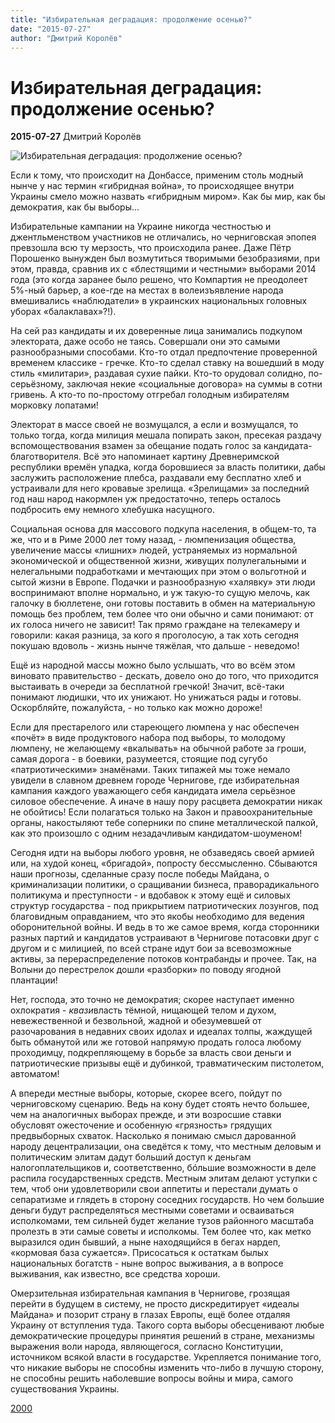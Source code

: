 ```yaml
---
title: "Избирательная деградация: продолжение осенью?"
date: "2015-07-27"
author: "Дмитрий Королёв"
---
```


# Избирательная деградация: продолжение осенью?

**2015-07-27** Дмитрий Королёв

![Избирательная деградация: продолжение осенью?](http://2000.ua/modules/pages/pictures/1000x1000/331_0412b7ab9667580dd57cb3bb89e65bb7_4449.jpg)

Если к тому, что происходит на Донбассе, применим столь модный нынче у нас термин «гибридная война», то происходящее внутри Украины смело можно назвать «гибридным миром». Как бы мир, как бы демократия, как бы выборы...

Избирательные кампании на Украине никогда честностью и джентльменством участников не отличались, но черниговская эпопея превзошла всю ту мерзость, что происходила ранее. Даже Пётр Порошенко вынужден был возмутиться творимыми безобразиями, при этом, правда, сравнив их с «блестящими и честными» выборами 2014 года (это когда заранее было решено, что Компартия не преодолеет 5%-ный барьер, а кое-где на местах в волеизъявление народа вмешивались «наблюдатели» в украинских национальных головных уборах «балаклавах»?!).

На сей раз кандидаты и их доверенные лица занимались подкупом электората, даже особо не таясь. Совершали они это самыми разнообразными способами. Кто-то отдал предпочтение проверенной временем классике - гречке. Кто-то сделал ставку на вошедший в моду стиль «милитари», раздавая сухие пайки. Кто-то орудовал солидно, по-серьёзному, заключая некие «социальные договора» на суммы в сотни гривень. А кто-то по-простому отгребал голодным избирателям морковку лопатами!

Электорат в массе своей не возмущался, а если и возмущался, то только тогда, когда милиция мешала попирать закон, пресекая раздачу вспомоществования взамен за обещание подать голос за кандидата-благотворителя. Всё это напоминает картину Древнеримской республики времён упадка, когда боровшиеся за власть политики, дабы заслужить расположение плебса, раздавали ему бесплатно хлеб и устраивали для него кровавые зрелища. «Зрелищами» за последний год наш народ накормлен уж предостаточно, теперь осталось подбросить ему немного хлебушка насущного.

Социальная основа для массового подкупа населения, в общем-то, та же, что и в Риме 2000 лет тому назад, - люмпенизация общества, увеличение массы «лишних» людей, устраняемых из нормальной экономической и общественной жизни, живущих полулегальными и нелегальными подработками и мечтающих при этом о вольготной и сытой жизни в Европе. Подачки и разнообразную «халявку» эти люди воспринимают вполне нормально, и уж такую-то сущую мелочь, как галочку в бюллетене, они готовы поставить в обмен на материальную помощь без проблем, тем более что они обычно и сами понимают: от их голоса ничего не зависит! Так прямо граждане на телекамеру и говорили: какая разница, за кого я проголосую, а так хоть сегодня покушаю вдоволь - жизнь нынче тяжёлая, что дальше - неведомо!

Ещё из народной массы можно было услышать, что во всём этом виновато правительство - дескать, довело оно до того, что приходится выстаивать в очереди за бесплатной гречкой! Значит, всё-таки понимают людишки, что их унижают. Но унижаться рады и готовы. Оскорбляйте, пожалуйста, - но только как можно дороже!

Если для престарелого или стареющего люмпена у нас обеспечен «почёт» в виде продуктового набора под выборы, то молодому люмпену, не желающему «вкалывать» на обычной работе за гроши, самая дорога - в боевики, разумеется, стоящие под сугубо «патриотическими» знамёнами. Таких типажей мы тоже немало увидели в славном древнем городе Чернигове, где избирательная кампания каждого уважающего себя кандидата имела серьёзное силовое обеспечение. А иначе в нашу пору расцвета демократии никак не обойтись! Если полагаться только на Закон и правоохранительные органы, накостыляют тебе соперники по спине металлической палкой, как это произошло с одним незадачливым кандидатом-шоуменом!

Сегодня идти на выборы любого уровня, не обзаведясь своей армией или, на худой конец, «бригадой», попросту бессмысленно. Сбываются наши прогнозы, сделанные сразу после победы Майдана, о криминализации политики, о сращивании бизнеса, праворадикального политикума и преступности - и вдобавок к этому ещё и силовых структур государства - под прикрытием патриотических лозунгов, под благовидным оправданием, что это якобы необходимо для ведения оборонительной войны. И ведь в то же самое время, когда сторонники разных партий и кандидатов устраивают в Чернигове потасовки друг с другом и с милицией, по всей стране идут бои за всевозможные активы, за перераспределение потоков контрабанды и прочее. Так, на Волыни до перестрелок дошли «разборки» по поводу ягодной плантации!

Нет, господа, это точно не демократия; скорее наступает именно охлократия - *квази*власть тёмной, нищающей телом и духом, невежественной и безвольной, жадной и обезумевшей от разочарования в недавних своих идолах и идеалах толпы, жаждущей быть обманутой или же готовой напрямую продать голоса любому проходимцу, подкрепляющему в борьбе за власть свои деньги и патриотические призывы ещё и дубинкой, травматическим пистолетом, автоматом!

А впереди местные выборы, которые, скорее всего, пойдут по черниговскому сценарию. Ведь на кону будет стоять нечто большее, чем на аналогичных выборах прежде, и эти возросшие ставки обусловят ожесточение и особенную «грязность» грядущих предвыборных схваток. Насколько я понимаю смысл дарованной народу децентрализации, она сведётся к тому, что местным деловым и политическим элитам дадут больший доступ к деньгам налогоплательщиков и, соответственно, бóльшие возможности в деле распила государственных средств. Местным элитам делают уступки с тем, чтоб они удовлетворили свои аппетиты и перестали думать о сепаратизме и глядеть в сторону соседних государств. Но чем большие деньги будут распределяться местными советами и осваиваться исполкомами, тем сильней будет желание тузов районного масштаба пролезть в эти самые советы и исполкомы. Тем более что, как метко выразился один бывший, а ныне находящийся в бегах нардеп, «кормовая база сужается». Присосаться к остаткам былых национальных богатств - ныне вопрос выживания, а в вопросе выживания, как известно, все средства хороши.

Омерзительная избирательная кампания в Чернигове, грозящая перейти в будущем в систему, не просто дискредитирует «идеалы Майдана» и позорит страну в глазах Европы, ещё более отдаляя Украину от вступления туда. Такого сорта выборы обесценивают любые демократические процедуры принятия решений в стране, механизмы выражения воли народа, являющегося, согласно Конституции, источником всякой власти в государстве. Укрепляется понимание того, что никакие выборы не способны изменить что-либо в лучшую сторону, не способны решить наболевшие вопросы войны и мира, самого существования Украины.

[2000](http://www.2000.ua/blogi/avtorskie-kolonki_blogi/izbiratelnaja-degradacija-prodolzhenie-osenyu_.htm)